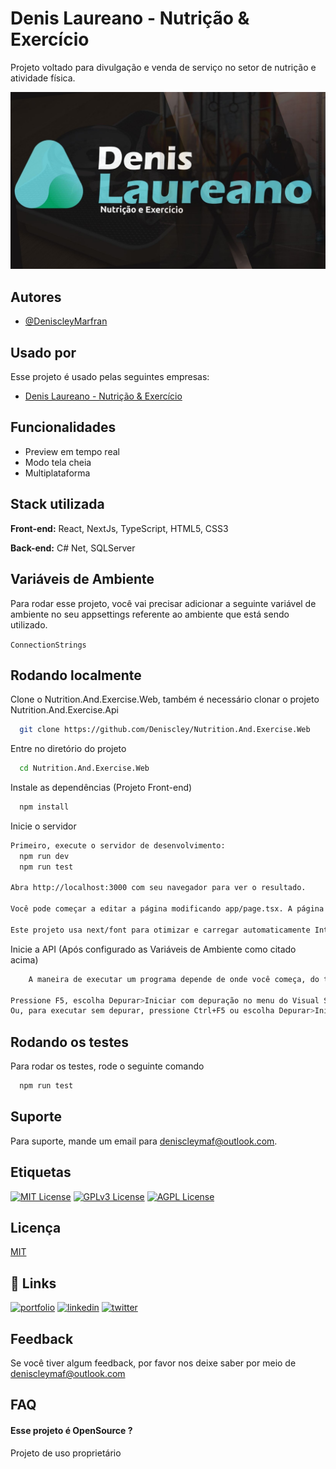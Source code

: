 # Denis Laureano - Nutrição & Exercício

Projeto voltado para divulgação e venda de serviço no setor de nutrição e atividade física.

<img alt="logo" src="logo.jpg"/>

## Autores

- [@DeniscleyMarfran](https://github.com/Deniscley)

## Usado por

Esse projeto é usado pelas seguintes empresas:

- [Denis Laureano - Nutrição & Exercício](https://www.instagram.com/nutri_denislaureano/)

## Funcionalidades

- Preview em tempo real
- Modo tela cheia
- Multiplataforma

## Stack utilizada

**Front-end:** React, NextJs, TypeScript, HTML5, CSS3

**Back-end:** C# Net, SQLServer

## Variáveis de Ambiente

Para rodar esse projeto, você vai precisar adicionar a seguinte variável de ambiente no seu appsettings referente ao ambiente que está sendo utilizado.

`ConnectionStrings`

## Rodando localmente

Clone o Nutrition.And.Exercise.Web, também é necessário clonar o projeto Nutrition.And.Exercise.Api

```bash
  git clone https://github.com/Deniscley/Nutrition.And.Exercise.Web
```

Entre no diretório do projeto

```bash
  cd Nutrition.And.Exercise.Web
```

Instale as dependências (Projeto Front-end)

```bash
  npm install
```

Inicie o servidor

```bash
Primeiro, execute o servidor de desenvolvimento:
  npm run dev
  npm run test

Abra http://localhost:3000 com seu navegador para ver o resultado.

Você pode começar a editar a página modificando app/page.tsx. A página é atualizada automaticamente conforme você edita o arquivo.

Este projeto usa next/font para otimizar e carregar automaticamente Inter, uma fonte personalizada do Google.
```

Inicie a API (Após configurado as Variáveis de Ambiente como citado acima)

```bash
    A maneira de executar um programa depende de onde você começa, do tipo de programa e de você desejar executar no depurador. No caso mais simples, para compilar e executar um projeto aberto no Visual Studio:

Pressione F5, escolha Depurar>Iniciar com depuração no menu do Visual Studio ou selecione a seta verde Iniciar e o nome do projeto na barra de ferramentas do Visual Studio.
Ou, para executar sem depurar, pressione Ctrl+F5 ou escolha Depurar>Iniciar sem depuração no menu do Visual Studio.
```

## Rodando os testes

Para rodar os testes, rode o seguinte comando

```bash
  npm run test
```

## Suporte

Para suporte, mande um email para deniscleymaf@outlook.com.

## Etiquetas

[![MIT License](https://img.shields.io/badge/License-MIT-green.svg)](https://choosealicense.com/licenses/mit/)
[![GPLv3 License](https://img.shields.io/badge/License-GPL%20v3-yellow.svg)](https://opensource.org/licenses/)
[![AGPL License](https://img.shields.io/badge/license-AGPL-blue.svg)](http://www.gnu.org/licenses/agpl-3.0)

## Licença

[MIT](https://choosealicense.com/licenses/mit/)

## 🔗 Links

[![portfolio](https://img.shields.io/badge/my_portfolio-000?style=for-the-badge&logo=ko-fi&logoColor=white)](https://denis-marfran-portfolio.netlify.app)
[![linkedin](https://img.shields.io/badge/linkedin-0A66C2?style=for-the-badge&logo=linkedin&logoColor=white)](https://www.linkedin.com/in/deniscleymarfran/)
[![twitter](https://img.shields.io/badge/twitter-1DA1F2?style=for-the-badge&logo=twitter&logoColor=white)](https://twitter.com/DeniscleyMAF)

## Feedback

Se você tiver algum feedback, por favor nos deixe saber por meio de deniscleymaf@outlook.com

## FAQ

#### Esse projeto é OpenSource ?

Projeto de uso proprietário
